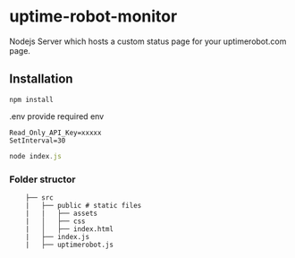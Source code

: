 # uptime-robot-monitor
Nodejs Server which hosts a custom status page for your uptimerobot.com page.

## Installation
```
npm install
```
.env provide required env 
```
Read_Only_API_Key=xxxxx
SetInterval=30
```

```js
node index.js
```

### Folder structor

```
    ├── src
    |   ├── public # static files 
    |   |   ├── assets
    |   │   ├── css
    |   │   ├── index.html
    |   ├── index.js    
    |   ├── uptimerobot.js               
```
